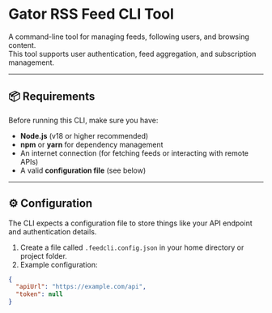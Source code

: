# Gator RSS Feed CLI Tool

A command-line tool for managing feeds, following users, and browsing content.  
This tool supports user authentication, feed aggregation, and subscription management.

---

## 📦 Requirements

Before running this CLI, make sure you have:

- **Node.js** (v18 or higher recommended)
- **npm** or **yarn** for dependency management
- An internet connection (for fetching feeds or interacting with remote APIs)
- A valid **configuration file** (see below)

---

## ⚙️ Configuration

The CLI expects a configuration file to store things like your API endpoint and authentication details.

1. Create a file called `.feedcli.config.json` in your home directory or project folder.
2. Example configuration:

```json
{
  "apiUrl": "https://example.com/api",
  "token": null
}

